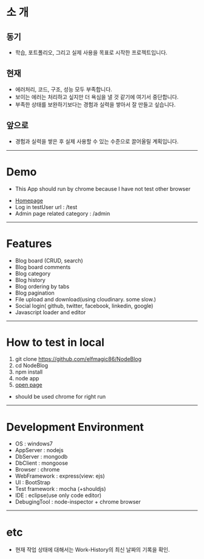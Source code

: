 
# 소 개
  ## 동기
   + 학습, 포트폴리오, 그리고 실제 사용을 목표로 시작한 프로젝트입니다.

  ## 현재
   + 에러처리, 코드, 구조, 성능 모두 부족합니다.
   + 보이는 에러는 처리하고 싶지만 더 욕심을 낼 것 같기에 여기서 중단합니다.
   + 부족한 상태를 보완하기보다는 경험과 실력을 쌓아서 잘 만들고 싶습니다.

  ## 앞으로
   + 경험과 실력을 쌓은 후 실제 사용할 수 있는 수준으로 끌어올릴 계획입니다.

---

# Demo
 * This App should run by chrome because I have not test other browser
 + [Homepage](http://elfmagic86.herokuapp.com/)
 + Log in testUser url :  /test
 + Admin page related category  :  /admin

---

# Features
 + Blog board (CRUD, search)
 + Blog board comments
 + Blog category
 + Blog history
 + Blog ordering by tabs
 + Blog pagination
 + File upload and download(using cloudinary. some slow.)
 + Social login( github, twitter, facebook, linkedin, google)
 + Javascript loader and editor

---

# How to test in local
 1. git clone https://github.com/elfmagic86/NodeBlog
 2. cd NodeBlog
 3. npm install
 4. node app
 5. [open page](http://localhost:3000/)
   * should be used chrome for right run

---

# Development Environment
 - OS : windows7
 - AppServer : nodejs
 - DbServer : mongodb
 - DbClient : mongoose
 - Browser : chrome
 - WebFramework : express(view: ejs)
 - UI : BootStrap
 - Test framework : mocha (+shouldjs)
 - IDE : eclipse(use only code editor)
 - DebugingTool : node-inspector + chrome browser

---

# etc
 - 현재 작업 상태에 대해서는 Work-History의 최신 날짜의 기록을 확인.
